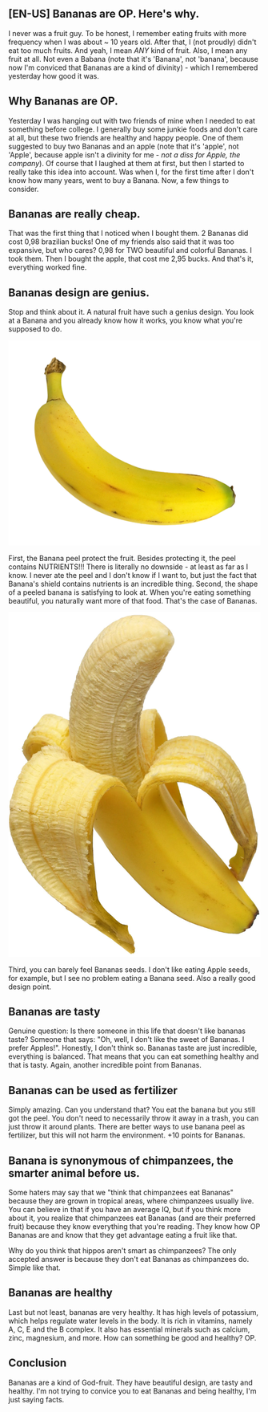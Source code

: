 ## [EN-US] Bananas are OP. Here's why.

I never was a fruit guy. To be honest, I remember eating fruits with more frequency when I was about ~ 10 years old. After that, I (not proudly) didn't eat too much
fruits. And yeah, I mean *ANY* kind of fruit. Also, I mean any fruit at all. Not even a Babana (note that it's 'Banana', not 'banana', because now I'm conviced that Bananas are a kind of divinity) - which I remembered yesterday how good it was.

## Why Bananas are OP.

Yesterday I was hanging out with two friends of mine when I needed to eat something before college. I generally buy some junkie foods and don't care at all, but these two friends are healthy and happy people. One of them suggested to buy two Bananas and an apple (note that it's 'apple', not 'Apple', because apple isn't a divinity for me - *not a diss for Apple, the company*). Of course that I laughed at them at first, but then I started to really take this idea into account. Was when I, for the first time after I don't know how many years, went to buy a Banana. Now, a few things to consider.

## Bananas are really cheap.

That was the first thing that I noticed when I bought them. 2 Bananas did cost 0,98 brazilian bucks! One of my friends also said that it was too expansive, but who cares? 0,98 for TWO beautiful and colorful Bananas. I took them. Then I bought the apple, that cost me 2,95 bucks. And that's it, everything worked fine.

## Bananas design are genius.

Stop and think about it. A natural fruit have such a genius design. You look at a Banana and you already know how it works, you know what you're supposed to do.

![alt text](/images/2022-04-28-bananas-are-op/banana.png)

First, the Banana peel protect the fruit. Besides protecting it, the peel contains NUTRIENTS!!! There is literally no downside - at least as far as I know. I never ate the peel and I don't know if I want to, but just the fact that Banana's shield contains nutrients is an incredible thing.
Second, the shape of a peeled banana is satisfying to look at. When you're eating something beautiful, you naturally want more of that food. That's the case of Bananas.

![alt text](/images/2022-04-28-bananas-are-op/peeled_banana.png)

Third, you can barely feel Bananas seeds. I don't like eating Apple seeds, for example, but I see no problem eating a Banana seed. Also a really good design point.

## Bananas are tasty

Genuine question: Is there someone in this life that doesn't like bananas taste? Someone that says: "Oh, well, I don't like the sweet of Bananas. I prefer Apples!". Honestly, I don't think so. Bananas taste are just incredible, everything is balanced. That means that you can eat something healthy and that is tasty. Again, another incredible point from Bananas.

## Bananas can be used as fertilizer

Simply amazing. Can you understand that? You eat the banana but you still got the peel. You don't need to necessarily throw it away in a trash, you can just throw it around plants. There are better ways to use banana peel as fertilizer, but this will not harm the environment. +10 points for Bananas.

## Banana is synonymous of chimpanzees, the smarter animal before us.

Some haters may say that we "think that chimpanzees eat Bananas" because they are grown in tropical areas, where chimpanzees usually live. You can believe in that if you have an average IQ, but if you think more about it, you realize that chimpanzees eat Bananas (and are their preferred fruit) because they know everything that you're reading. They know how OP Bananas are and know that they get advantage eating a fruit like that.

Why do you think that hippos aren't smart as chimpanzees? The only accepted answer is because they don't eat Bananas as chimpanzees do. Simple like that.

## Bananas are healthy

Last but not least, bananas are very healthy. It has high levels of potassium, which helps regulate water levels in the body. It is rich in vitamins, namely A, C, E and the B complex. It also has essential minerals such as calcium, zinc, magnesium, and more. How can something be good and healthy? OP.

## Conclusion

Bananas are a kind of God-fruit. They have beautiful design, are tasty and healthy. I'm not trying to convice you to eat Bananas and being healthy, I'm just saying facts.